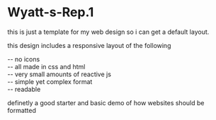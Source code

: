 # Wyatt-s-Rep.1

this is just a template for my web design so i can get a default layout.

this design includes a responsive layout of the following

-- no icons <br>
-- all made in css and html <br>
-- very small amounts of reactive js <br>
-- simple yet complex format <br>
-- readable

definetly a good starter and basic demo of how websites should be formatted